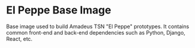 # El Peppe Base Image

Base image used to build Amadeus TSN "El Peppe" prototypes. It contains common
front-end and back-end dependencies such as Python, Django, React, etc.
